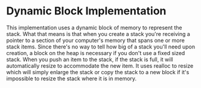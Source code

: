 # Dynamic Block Implementation
This implementation uses a dynamic block of memory to represent the stack.
What that means is that when you create a stack you're receiving a pointer to
a section of your computer's memory that spans one or more stack items. Since
there's no way to tell how big of a stack you'll need upon creation, a block
on the heap is necessary if you don't use a fixed sized stack. When you push
an item to the stack, if the stack is full, it will automatically resize to
accommodate the new item. It uses realloc to resize which will simply
enlarge the stack or copy the stack to a new block if it's impossible to
resize the stack where it is in memory.

